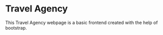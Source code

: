 # Travel Agency

This Travel Agency webpage is a basic frontend created with the help of bootstrap.
